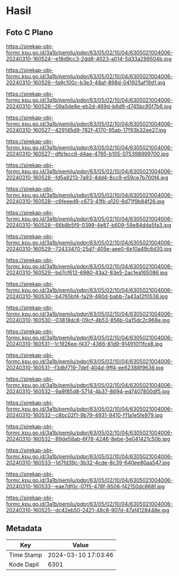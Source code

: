 # Hasil

## Foto C Plano

https://sirekap-obj-formc.kpu.go.id/3a1b/pemilu/pdpr/63/05/02/10/04/6305021004006-20240310-160524--e18d9cc3-2dd8-4023-a014-5d33a299504b.jpg

https://sirekap-obj-formc.kpu.go.id/3a1b/pemilu/pdpr/63/05/02/10/04/6305021004006-20240310-160526--fa9c100c-b3e3-48af-898d-041925af19d1.jpg

https://sirekap-obj-formc.kpu.go.id/3a1b/pemilu/pdpr/63/05/02/10/04/6305021004006-20240310-160526--09a5de8e-eb2d-469d-b6d9-d745bc95f7b6.jpg

https://sirekap-obj-formc.kpu.go.id/3a1b/pemilu/pdpr/63/05/02/10/04/6305021004006-20240310-160527--429145d9-782f-4170-95ab-17f93b32ee27.jpg

https://sirekap-obj-formc.kpu.go.id/3a1b/pemilu/pdpr/63/05/02/10/04/6305021004006-20240310-160527--dfb1ecc6-d4ae-4765-b105-075398999700.jpg

https://sirekap-obj-formc.kpu.go.id/3a1b/pemilu/pdpr/63/05/02/10/04/6305021004006-20240310-160528--fd5a9213-7a93-4dd4-8cc9-e59ce7b700f4.jpg

https://sirekap-obj-formc.kpu.go.id/3a1b/pemilu/pdpr/63/05/02/10/04/6305021004006-20240310-160528--c6feeed9-c673-41fb-a120-6d71f9b84f26.jpg

https://sirekap-obj-formc.kpu.go.id/3a1b/pemilu/pdpr/63/05/02/10/04/6305021004006-20240310-160528--66b8b5f9-0399-4e87-b609-59e84dda5fa3.jpg

https://sirekap-obj-formc.kpu.go.id/3a1b/pemilu/pdpr/63/05/02/10/04/6305021004006-20240310-160529--72433470-25d7-405e-aee0-6e10a49c6d30.jpg

https://sirekap-obj-formc.kpu.go.id/3a1b/pemilu/pdpr/63/05/02/10/04/6305021004006-20240310-160529--bd7cf612-6980-43a2-83e5-2ac1ea165086.jpg

https://sirekap-obj-formc.kpu.go.id/3a1b/pemilu/pdpr/63/05/02/10/04/6305021004006-20240310-160530--b4765bf4-fa29-480d-babb-7a43a12f0538.jpg

https://sirekap-obj-formc.kpu.go.id/3a1b/pemilu/pdpr/63/05/02/10/04/6305021004006-20240310-160530--03818dc8-09cf-4b53-856b-0a15dc2c968e.jpg

https://sirekap-obj-formc.kpu.go.id/3a1b/pemilu/pdpr/63/05/02/10/04/6305021004006-20240310-160531--1c1926ee-f437-4366-81d9-91491011fce8.jpg

https://sirekap-obj-formc.kpu.go.id/3a1b/pemilu/pdpr/63/05/02/10/04/6305021004006-20240310-160531--f3dbf719-7def-404d-9ff4-ee62388f9636.jpg

https://sirekap-obj-formc.kpu.go.id/3a1b/pemilu/pdpr/63/05/02/10/04/6305021004006-20240310-160532--9a9f85d8-5714-4b37-8694-ed7407800df5.jpg

https://sirekap-obj-formc.kpu.go.id/3a1b/pemilu/pdpr/63/05/02/10/04/6305021004006-20240310-160532--c8bc02f1-9b79-4931-9410-f11a1e5fe979.jpg

https://sirekap-obj-formc.kpu.go.id/3a1b/pemilu/pdpr/63/05/02/10/04/6305021004006-20240310-160532--89de58ab-6f78-4246-8ebe-5e041421c50b.jpg

https://sirekap-obj-formc.kpu.go.id/3a1b/pemilu/pdpr/63/05/02/10/04/6305021004006-20240310-160533--1d7fd39c-3b32-4cde-8c39-640ee80aa547.jpg

https://sirekap-obj-formc.kpu.go.id/3a1b/pemilu/pdpr/63/05/02/10/04/6305021004006-20240310-160533--eae7df0c-07f5-478f-8508-f42150dc868f.jpg

https://sirekap-obj-formc.kpu.go.id/3a1b/pemilu/pdpr/63/05/02/10/04/6305021004006-20240310-160525--dc42eb50-2421-48c8-907d-47af4128448e.jpg


## Metadata

| Key        | Value               |
| ---------- | ------------------- |
| Time Stamp | 2024-03-10 17:03:46 |
| Kode Dapil | 6301                |



